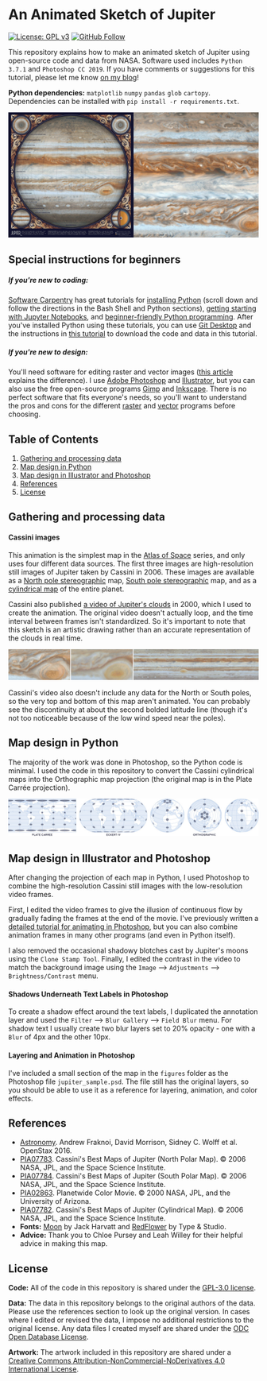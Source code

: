 # An Animated Sketch of Jupiter

[![License: GPL v3](https://img.shields.io/badge/License-GPL%20v3-blue.svg?style=flat-square)](https://www.gnu.org/licenses/gpl-3.0)
[![GitHub Follow](https://img.shields.io/github/followers/eleanorlutz.svg?style=flat-square&logo=github&label=Follow)](https://github.com/eleanorlutz)

This repository explains how to make an animated sketch of Jupiter using open-source code and data from NASA. Software used includes `Python 3.7.1` and `Photoshop CC 2019`. If you have comments or suggestions for this tutorial, please let me know [on my blog](http://tabletopwhale.com/2019/08/02/an-animated-sketch-of-jupiter.html)!

**Python dependencies:** `matplotlib` `numpy` `pandas` `glob` `cartopy`. Dependencies can be installed with `pip install -r requirements.txt`.

![Snapshot of final product](./readme_figures/final_product.gif)

## Special instructions for beginners

##### If you're new to coding:

[Software Carpentry](https://software-carpentry.org/) has great tutorials for [installing Python](https://carpentries.github.io/workshop-template/) (scroll down and follow the directions in  the Bash Shell and Python sections), [getting starting with Jupyter Notebooks](http://swcarpentry.github.io/python-novice-inflammation/setup/index.html), and [beginner-friendly Python programming](http://swcarpentry.github.io/python-novice-inflammation/aio/index.html). After you've installed Python using these tutorials, you can use [Git Desktop](https://desktop.github.com/) and the instructions in [this tutorial](https://help.github.com/en/desktop/contributing-to-projects/cloning-a-repository-from-github-desktop) to download the code and data in this tutorial.

##### If you're new to design:

You'll need software for editing raster and vector images ([this article](https://vector-conversions.com/vectorizing/raster_vs_vector.html) explains the difference). I use [Adobe Photoshop](https://www.adobe.com/products/photoshop.html) and [Illustrator](https://www.adobe.com/products/illustrator.html), but you can also use the free open-source programs [Gimp](https://www.gimp.org/downloads/) and [Inkscape](https://inkscape.org/release/inkscape-0.92.4/). There is no perfect software that fits everyone's needs, so you'll want to understand the pros and cons for the different [raster](https://www.colorexpertsbd.com/blog/brief-comparison-photoshop-gimp) and [vector](https://logosbynick.com/inkscape-vs-illustrator-vs-coreldraw/) programs before choosing.

## Table of Contents

1. [Gathering and processing data](#data)
2. [Map design in Python](#python)
3. [Map design in Illustrator and Photoshop](#illustrator_photoshop)
4. [References](#references)
5. [License](#license)

<a name="data"/>

## Gathering and processing data

#### Cassini images
This animation is the simplest map in the [Atlas of Space](http://tabletopwhale.com/2019/06/03/an-atlas-of-space.html) series, and only uses four different data sources. The first three images are high-resolution still images of Jupiter taken by Cassini in 2006. These images are available as a [North pole stereographic](https://photojournal.jpl.nasa.gov/catalog/PIA07783) map, [South pole stereographic](https://photojournal.jpl.nasa.gov/catalog/PIA07784) map, and as a [cylindrical map](https://photojournal.jpl.nasa.gov/catalog/PIA07782) of the entire planet.

Cassini also published [a video of Jupiter's clouds](https://photojournal.jpl.nasa.gov/catalog/PIA02863) in 2000, which I used to create the animation. The original video doesn't actually loop, and the time interval between frames isn't standardized. So it's important to note that this sketch is an artistic drawing rather than an accurate representation of the clouds in real time.

![Data Sources](./readme_figures/data_sources.gif)

Cassini's video also doesn't include any data for the North or South poles, so the very top and bottom of this map aren't animated. You can probably see the discontinuity at about the second bolded latitude line (though it's not too noticeable because of the low wind speed near the poles).

<a name="python"/>

##  Map design in Python

The majority of the work was done in Photoshop, so the Python code is minimal. I used the code in this repository to convert the Cassini cylindrical maps into the Orthographic map projection (the original map is in the Plate Carrée projection).

![Tissot indicatrices and map projections](./readme_figures/tissots_indicatrix.jpg)

<a name="illustrator_photoshop"/>

## Map design in Illustrator and Photoshop

After changing the projection of each map in Python, I used Photoshop to combine the high-resolution Cassini still images with the low-resolution video frames.

First, I edited the video frames to give the illusion of continuous flow by gradually fading the frames at the end of the movie. I've previously written a [detailed tutorial for animating in Photoshop](http://tabletopwhale.com/2014/11/03/how-to-make-an-animated-infographic.html), but you can also combine animation frames in many other programs (and even in Python itself).

I also removed the occasional shadowy blotches cast by Jupiter's moons using the `Clone Stamp Tool`. Finally, I edited the contrast in the video to match the background image using the `Image` --> `Adjustments` --> `Brightness/Contrast` menu.

#### Shadows Underneath Text Labels in Photoshop

To create a shadow effect around the text labels, I duplicated the annotation layer and used the `Filter` --> `Blur Gallery` --> `Field Blur` menu. For shadow text I usually create two blur layers set to 20% opacity - one with a `Blur` of 4px and the other 10px.

#### Layering and Animation in Photoshop

I've included a small section of the map in the `figures` folder as the Photoshop file `jupiter_sample.psd`. The file still has the original layers, so you should be able to use it as a reference for layering, animation, and color effects.

<a name="references"/>

## References

  - [Astronomy](https://openstax.org/details/astronomy). Andrew Fraknoi, David Morrison, Sidney C. Wolff et al. OpenStax 2016.
  - [PIA07783](https://photojournal.jpl.nasa.gov/catalog/PIA07783). Cassini's Best Maps of Jupiter (North Polar Map). &copy; 2006 NASA, JPL, and the Space Science Institute.
  - [PIA07784](https://photojournal.jpl.nasa.gov/catalog/PIA07784). Cassini's Best Maps of Jupiter (South Polar Map). &copy; 2006 NASA, JPL, and the Space Science Institute.
  - [PIA02863](https://photojournal.jpl.nasa.gov/catalog/PIA02863). Planetwide Color Movie. &copy; 2000 NASA, JPL, and the University of Arizona.
  - [PIA07782](https://photojournal.jpl.nasa.gov/catalog/PIA07782). Cassini's Best Maps of Jupiter (Cylindrical Map). &copy; 2006 NASA, JPL, and the Space Science Institute.
  - **Fonts:** [Moon](https://harvatt.house/store/moon-font) by Jack Harvatt and [RedFlower](https://creativemarket.com/TypeandStudio/923689-RedFlower-Typeface) by Type & Studio.
  - **Advice:** Thank you to Chloe Pursey and Leah Willey for their helpful advice in making this map.

<a name="license"/>

## License

**Code:** All of the code in this repository is shared under the [GPL-3.0 license](https://www.gnu.org/licenses/gpl-3.0).

**Data:** The data in this repository belongs to the original authors of the data. Please use the references section to look up the original version. In cases where I edited or revised the data, I impose no additional restrictions to the original license. Any data files I created myself are shared under the [ODC Open Database License](https://opendatacommons.org/licenses/odbl/summary/).

**Artwork:** The artwork included in this repository are shared under a [Creative Commons Attribution-NonCommercial-NoDerivatives 4.0 International License](https://creativecommons.org/licenses/by-nc-nd/4.0/).
